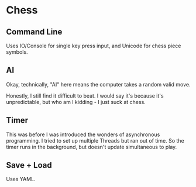 # Chess

## Command Line

Uses IO/Console for single key press input, and Unicode for chess piece symbols.

## AI

Okay, technically, "AI" here means the computer takes a random valid move.

Honestly, I still find it difficult to beat. I would say it's because it's
unpredictable, but who am I kidding - I just suck at chess.

## Timer

This was before I was introduced the wonders of asynchronous programming. I
tried to set up multiple Threads but ran out of time. So the timer runs in the
background, but doesn't update simultaneous to play.

## Save + Load

Uses YAML.
